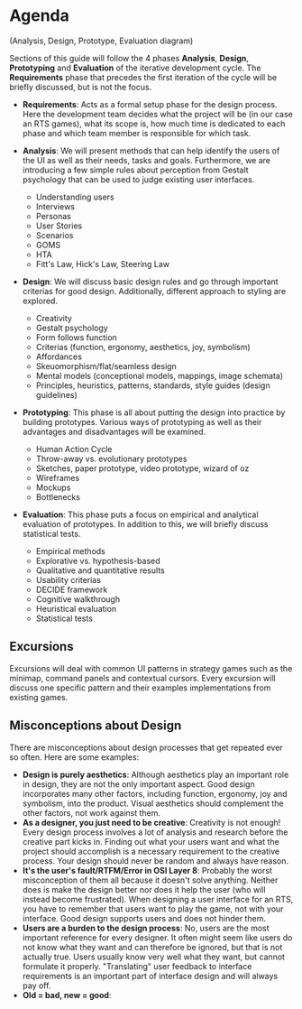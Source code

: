 # Agenda

(Analysis, Design, Prototype, Evaluation diagram)

Sections of this guide will follow the 4 phases **Analysis**, **Design**, **Prototyping** and **Evaluation** of the iterative development cycle. The **Requirements** phase that precedes the first iteration of the cycle will be briefly discussed, but is not the focus.

- **Requirements**: Acts as a formal setup phase for the design process. Here the development team decides what the project will be (in our case an RTS games), what its scope is, how much time is dedicated to each phase and which team member is responsible for which task.

- **Analysis**: We will present methods that can help identify the users of the UI as well as their needs, tasks and goals. Furthermore, we are introducing a few simple rules about perception from Gestalt psychology that can be used to judge existing user interfaces.
    - Understanding users
    - Interviews
    - Personas
    - User Stories
    - Scenarios
    - GOMS
    - HTA
    - Fitt's Law, Hick's Law, Steering Law
- **Design**: We will discuss basic design rules and go through important criterias for good design. Additionally, different approach to styling are explored.
    - Creativity
    - Gestalt psychology
    - Form follows function
    - Criterias (function, ergonomy, aesthetics, joy, symbolism)
    - Affordances
    - Skeuomorphism/flat/seamless design
    - Mental models (conceptional models, mappings, image schemata)
    - Principles, heuristics, patterns, standards, style guides (design guidelines)
- **Prototyping**: This phase is all about putting the design into practice by building prototypes. Various ways of prototyping as well as their advantages and disadvantages will be examined.
    - Human Action Cycle
    - Throw-away vs. evolutionary prototypes
    - Sketches, paper prototype, video prototype, wizard of oz
    - Wireframes
    - Mockups
    - Bottlenecks
- **Evaluation**: This phase puts a focus on empirical and analytical evaluation of prototypes. In addition to this, we will briefly discuss statistical tests.
    - Empirical methods
    - Explorative vs. hypothesis-based
    - Qualitative and quantitative results
    - Usability criterias
    - DECIDE framework
    - Cognitive walkthrough
    - Heuristical evaluation
    - Statistical tests

## Excursions

Excursions will deal with common UI patterns in strategy games such as the minimap, command panels and contextual cursors. Every excursion will discuss one specific pattern and their examples implementations from existing games.

## Misconceptions about Design

There are misconceptions about design processes that get repeated ever so often. Here are some examples:

* **Design is purely aesthetics**: Although aesthetics play an important role in design, they are not the only important aspect. Good design incorporates many other factors, including function, ergonomy, joy and symbolism, into the product. Visual aesthetics should complement the other factors, not work against them.
* **As a designer, you just need to be creative**: Creativity is not enough! Every design process involves a lot of analysis and research before the creative part kicks in. Finding out what your users want and what the project should accomplish is a necessary requirement to the creative process. Your design should never be random and always have reason.
* **It's the user's fault/RTFM/Error in OSI Layer 8**: Probably the worst misconception of them all because it doesn't solve anything. Neither does is make the design better nor does it help the user (who will instead become frustrated). When designing a user interface for an RTS, you have to remember that users want to play the game, not with your interface. Good design supports users and does not hinder them.
* **Users are a burden to the design process**: No, users are the most important reference for every designer. It often might seem like users do not know what they want and can therefore be ignored, but that is not actually true. Users usually know very well what they want, but cannot formulate it properly. "Translating" user feedback to interface requirements is an important part of interface design and will always pay off.
* **Old = bad, new = good**:
